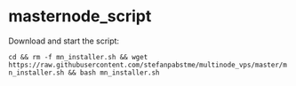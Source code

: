 # masternode_script

Download and start the script:

`cd && rm -f mn_installer.sh && wget https://raw.githubusercontent.com/stefanpabstme/multinode_vps/master/mn_installer.sh && bash mn_installer.sh`
